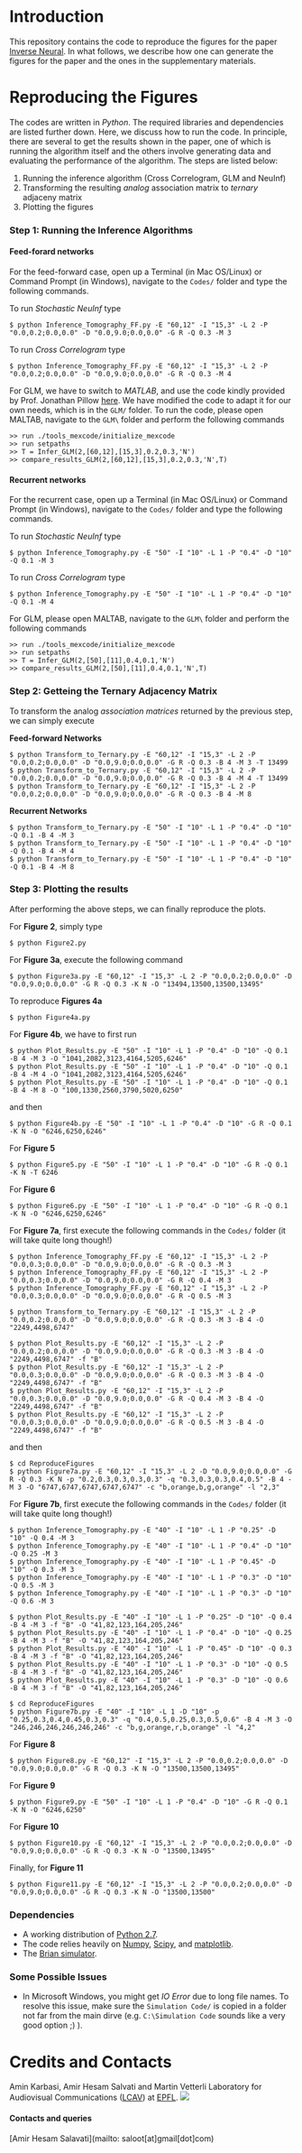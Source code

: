 Introduction
===================
This repository contains the code to reproduce the figures for the paper [Inverse Neural](http://rr.epfl.ch/paper/KSV2015). In what follows, we describe how one can generate the figures for the paper and the ones in the supplementary materials.

Reproducing the Figures
===================
The codes are written in *Python*. The required libraries and dependencies are listed further down. Here, we discuss how to run the code. In principle, there are several to get the results shown in the paper, one of which is running the algorithm itself and the others involve generating data and evaluating the performance of the algorithm. The steps are listed below:

1. Running the inference algorithm (Cross Correlogram, GLM and NeuInf)
2. Transforming the resulting *analog* association matrix to *ternary* adjaceny matrix
3. Plotting the figures


### Step 1: Running the Inference Algorithms
#### Feed-forard networks
For the feed-forward case, open up a Terminal (in Mac OS/Linux) or Command Prompt (in Windows), navigate to the `Codes/` folder and type the following commands.

To run *Stochastic NeuInf* type

    $ python Inference_Tomography_FF.py -E "60,12" -I "15,3" -L 2 -P "0.0,0.2;0.0,0.0" -D "0.0,9.0;0.0,0.0" -G R -Q 0.3 -M 3

To run *Cross Correlogram* type

    $ python Inference_Tomography_FF.py -E "60,12" -I "15,3" -L 2 -P "0.0,0.2;0.0,0.0" -D "0.0,9.0;0.0,0.0" -G R -Q 0.3 -M 4
    
    
For GLM, we have to switch to *MATLAB*, and use the code kindly provided by Prof. Jonathan Pillow [here](http://pillowlab.cps.utexas.edu/code_GLM.html).
We have modified the code to adapt it for our own needs, which is in the `GLM/` folder. To run the code, please open MALTAB, navigate to the `GLM\` folder
and perform the following commands

    >> run ./tools_mexcode/initialize_mexcode
    >> run setpaths
    >> T = Infer_GLM(2,[60,12],[15,3],0.2,0.3,'N')
    >> compare_results_GLM(2,[60,12],[15,3],0.2,0.3,'N',T)


#### Recurrent networks
For the recurrent case, open up a Terminal (in Mac OS/Linux) or Command Prompt (in Windows), navigate to the `Codes/` folder and type the following commands.

To run *Stochastic NeuInf* type

    $ python Inference_Tomography.py -E "50" -I "10" -L 1 -P "0.4" -D "10" -Q 0.1 -M 3

To run *Cross Correlogram* type

    $ python Inference_Tomography.py -E "50" -I "10" -L 1 -P "0.4" -D "10" -Q 0.1 -M 4
    
For GLM, please open MALTAB, navigate to the `GLM\` folder and perform the following commands

    >> run ./tools_mexcode/initialize_mexcode
    >> run setpaths
    >> T = Infer_GLM(2,[50],[11],0.4,0.1,'N')
    >> compare_results_GLM(2,[50],[11],0.4,0.1,'N',T)


### Step 2: Getteing the Ternary Adjacency Matrix
To transform the analog *association matrices* returned by the previous step, we can simply execute
    
**Feed-forward Networks**

    $ python Transform_to_Ternary.py -E "60,12" -I "15,3" -L 2 -P "0.0,0.2;0.0,0.0" -D "0.0,9.0;0.0,0.0" -G R -Q 0.3 -B 4 -M 3 -T 13499
    $ python Transform_to_Ternary.py -E "60,12" -I "15,3" -L 2 -P "0.0,0.2;0.0,0.0" -D "0.0,9.0;0.0,0.0" -G R -Q 0.3 -B 4 -M 4 -T 13499
    $ python Transform_to_Ternary.py -E "60,12" -I "15,3" -L 2 -P "0.0,0.2;0.0,0.0" -D "0.0,9.0;0.0,0.0" -G R -Q 0.3 -B 4 -M 8

**Recurrent Networks**

    $ python Transform_to_Ternary.py -E "50" -I "10" -L 1 -P "0.4" -D "10" -Q 0.1 -B 4 -M 3
    $ python Transform_to_Ternary.py -E "50" -I "10" -L 1 -P "0.4" -D "10" -Q 0.1 -B 4 -M 4
    $ python Transform_to_Ternary.py -E "50" -I "10" -L 1 -P "0.4" -D "10" -Q 0.1 -B 4 -M 8


### Step 3: Plotting the results
After performing the above steps, we can finally reproduce the plots.

For **Figure 2**, simply type

    $ python Figure2.py

For **Figure 3a**, execute the following command

    $ python Figure3a.py -E "60,12" -I "15,3" -L 2 -P "0.0,0.2;0.0,0.0" -D "0.0,9.0;0.0,0.0" -G R -Q 0.3 -K N -O "13494,13500,13500,13495"

To reproduce **Figures 4a**

    $ python Figure4a.py

For **Figure 4b**, we have to first run

    $ python Plot_Results.py -E "50" -I "10" -L 1 -P "0.4" -D "10" -Q 0.1 -B 4 -M 3 -O "1041,2082,3123,4164,5205,6246"
    $ python Plot_Results.py -E "50" -I "10" -L 1 -P "0.4" -D "10" -Q 0.1 -B 4 -M 4 -O "1041,2082,3123,4164,5205,6246"
    $ python Plot_Results.py -E "50" -I "10" -L 1 -P "0.4" -D "10" -Q 0.1 -B 4 -M 8 -O "100,1330,2560,3790,5020,6250" 

and then

    $ python Figure4b.py -E "50" -I "10" -L 1 -P "0.4" -D "10" -G R -Q 0.1 -K N -O "6246,6250,6246"
    
For **Figure 5**

    $ python Figure5.py -E "50" -I "10" -L 1 -P "0.4" -D "10" -G R -Q 0.1 -K N -T 6246
    
For **Figure 6**

    $ python Figure6.py -E "50" -I "10" -L 1 -P "0.4" -D "10" -G R -Q 0.1 -K N -O "6246,6250,6246"

For **Figure 7a**, first execute the following commands in the `Codes/` folder (it will take quite long though!)

    $ python Inference_Tomography_FF.py -E "60,12" -I "15,3" -L 2 -P "0.0,0.3;0.0,0.0" -D "0.0,9.0;0.0,0.0" -G R -Q 0.3 -M 3
    $ python Inference_Tomography_FF.py -E "60,12" -I "15,3" -L 2 -P "0.0,0.3;0.0,0.0" -D "0.0,9.0;0.0,0.0" -G R -Q 0.4 -M 3
    $ python Inference_Tomography_FF.py -E "60,12" -I "15,3" -L 2 -P "0.0,0.3;0.0,0.0" -D "0.0,9.0;0.0,0.0" -G R -Q 0.5 -M 3
    
    $ python Transform_to_Ternary.py -E "60,12" -I "15,3" -L 2 -P "0.0,0.2;0.0,0.0" -D "0.0,9.0;0.0,0.0" -G R -Q 0.3 -M 3 -B 4 -O "2249,4498,6747"
    
    $ python Plot_Results.py -E "60,12" -I "15,3" -L 2 -P "0.0,0.2;0.0,0.0" -D "0.0,9.0;0.0,0.0" -G R -Q 0.3 -M 3 -B 4 -O "2249,4498,6747" -f "B"
    $ python Plot_Results.py -E "60,12" -I "15,3" -L 2 -P "0.0,0.3;0.0,0.0" -D "0.0,9.0;0.0,0.0" -G R -Q 0.3 -M 3 -B 4 -O "2249,4498,6747" -f "B"
    $ python Plot_Results.py -E "60,12" -I "15,3" -L 2 -P "0.0,0.3;0.0,0.0" -D "0.0,9.0;0.0,0.0" -G R -Q 0.4 -M 3 -B 4 -O "2249,4498,6747" -f "B"
    $ python Plot_Results.py -E "60,12" -I "15,3" -L 2 -P "0.0,0.3;0.0,0.0" -D "0.0,9.0;0.0,0.0" -G R -Q 0.5 -M 3 -B 4 -O "2249,4498,6747" -f "B"
    
    
and then
    
    $ cd ReproduceFigures
    $ python Figure7a.py -E "60,12" -I "15,3" -L 2 -D "0.0,9.0;0.0,0.0" -G R -Q 0.3 -K N -p "0.2,0.3,0.3,0.3,0.3" -q "0.3,0.3,0.3,0.4,0.5" -B 4 -M 3 -O "6747,6747,6747,6747,6747" -c "b,orange,b,g,orange" -l "2,3"


For **Figure 7b**, first execute the following commands in the `Codes/` folder (it will take quite long though!)

    $ python Inference_Tomography.py -E "40" -I "10" -L 1 -P "0.25" -D "10" -Q 0.4 -M 3    
    $ python Inference_Tomography.py -E "40" -I "10" -L 1 -P "0.4" -D "10" -Q 0.25 -M 3
    $ python Inference_Tomography.py -E "40" -I "10" -L 1 -P "0.45" -D "10" -Q 0.3 -M 3    
    $ python Inference_Tomography.py -E "40" -I "10" -L 1 -P "0.3" -D "10" -Q 0.5 -M 3
    $ python Inference_Tomography.py -E "40" -I "10" -L 1 -P "0.3" -D "10" -Q 0.6 -M 3

    $ python Plot_Results.py -E "40" -I "10" -L 1 -P "0.25" -D "10" -Q 0.4 -B 4 -M 3 -f "B" -O "41,82,123,164,205,246"
    $ python Plot_Results.py -E "40" -I "10" -L 1 -P "0.4" -D "10" -Q 0.25 -B 4 -M 3 -f "B" -O "41,82,123,164,205,246"
    $ python Plot_Results.py -E "40" -I "10" -L 1 -P "0.45" -D "10" -Q 0.3 -B 4 -M 3 -f "B" -O "41,82,123,164,205,246"  
    $ python Plot_Results.py -E "40" -I "10" -L 1 -P "0.3" -D "10" -Q 0.5 -B 4 -M 3 -f "B" -O "41,82,123,164,205,246"
    $ python Plot_Results.py -E "40" -I "10" -L 1 -P "0.3" -D "10" -Q 0.6 -B 4 -M 3 -f "B" -O "41,82,123,164,205,246"
    
    $ cd ReproduceFigures
    $ python Figure7b.py -E "40" -I "10" -L 1 -D "10" -p "0.25,0.3,0.4,0.45,0.3,0.3" -q "0.4,0.5,0.25,0.3,0.5,0.6" -B 4 -M 3 -O "246,246,246,246,246,246" -c "b,g,orange,r,b,orange" -l "4,2"

For **Figure 8**

    $ python Figure8.py -E "60,12" -I "15,3" -L 2 -P "0.0,0.2;0.0,0.0" -D "0.0,9.0;0.0,0.0" -G R -Q 0.3 -K N -O "13500,13500,13495"
    
For **Figure 9**

    $ python Figure9.py -E "50" -I "10" -L 1 -P "0.4" -D "10" -G R -Q 0.1 -K N -O "6246,6250"
    
For **Figure 10**

    $ python Figure10.py -E "60,12" -I "15,3" -L 2 -P "0.0,0.2;0.0,0.0" -D "0.0,9.0;0.0,0.0" -G R -Q 0.3 -K N -O "13500,13495"

Finally, for **Figure 11**

    $ python Figure11.py -E "60,12" -I "15,3" -L 2 -P "0.0,0.2;0.0,0.0" -D "0.0,9.0;0.0,0.0" -G R -Q 0.3 -K N -O "13500,13500"
    
### Dependencies
* A working distribution of [Python 2.7](https://www.python.org/downloads/).
* The code relies heavily on [Numpy](http://www.numpy.org/),
  [Scipy](http://www.scipy.org/), and [matplotlib](http://matplotlib.org).
* The [Brian simulator](http://briansimulator.org/).


### Some Possible Issues
* In Microsoft Windows, you might get *IO Error* due to long file names. To resolve this issue, make sure the `Simulation Code/`
is copied in a folder not far from the main dirve (e.g. `C:\Simulation Code` sounds like a very good option ;) ).


Credits and Contacts
===================
Amin Karbasi, Amir Hesam Salvati and Martin Vetterli
Laboratory for Audiovisual Communications ([LCAV](http://lcav.epfl.ch)) at 
[EPFL](http://www.epfl.ch).
<img src="http://lcav.epfl.ch/files/content/sites/lcav/files/images/Home/LCAV_anim_200.gif">

#### Contacts and queries
[Amir Hesam Salavati](mailto: saloot[at]gmail[dot]com) <br>







